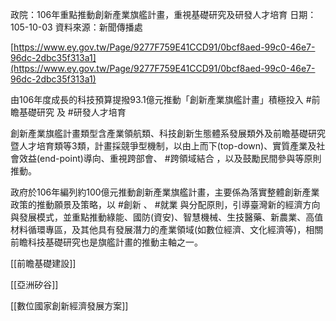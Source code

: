 政院：106年重點推動創新產業旗艦計畫，重視基礎研究及研發人才培育
日期：105-10-03
資料來源：新聞傳播處

[https://www.ey.gov.tw/Page/9277F759E41CCD91/0bcf8aed-99c0-46e7-96dc-2dbc35f313a1](https://www.ey.gov.tw/Page/9277F759E41CCD91/0bcf8aed-99c0-46e7-96dc-2dbc35f313a1)

由106年度成長的科技預算提撥93.1億元推動「創新產業旗艦計畫」積極投入 #前瞻基礎研究 及 #研發人才培育

創新產業旗艦計畫類型含產業領航類、科技創新生態體系發展類外及前瞻基礎研究暨人才培育類等3類，計畫採競爭型機制，以由上而下(top-down)、實質產業及社會效益(end-point)導向、重視跨部會、 #跨領域結合 ，以及鼓勵民間參與等原則推動。

政府於106年編列約100億元推動創新產業旗艦計畫，主要係為落實整體創新產業政策的推動願景及策略，以 #創新 、 #就業 與分配原則，引導臺灣新的經濟方向與發展模式，並重點推動綠能、國防(資安)、智慧機械、生技醫藥、新農業、高值材料循環專區，及其他具有發展潛力的產業領域(如數位經濟、文化經濟等)，相關前瞻科技基礎研究也是旗艦計畫的推動主軸之一。

 [[前瞻基礎建設]]

[[亞洲矽谷]]

[[數位國家創新經濟發展方案]]

